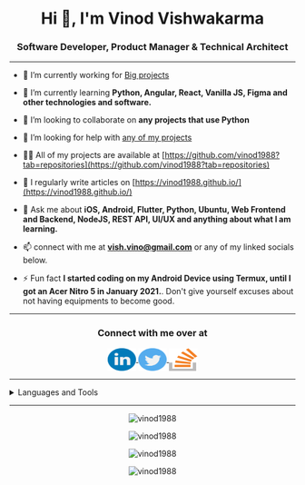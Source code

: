 <h1 align="center">Hi 👋, I'm Vinod Vishwakarma </h1>
<h3 align="center">Software Developer, Product Manager & Technical Architect</h3>

---

- 🔭 I’m currently working for [Big projects](https://alimus.ca/)

- 🌱 I’m currently learning **Python, Angular, React, Vanilla JS, Figma and other technologies and software.**

- 👯 I’m looking to collaborate on **any projects that use Python**

- 🤝 I’m looking for help with [any of my projects](https://github.com/vinod1988?tab=repositories)

- 👨‍💻 All of my projects are available at [https://github.com/vinod1988?tab=repositories](https://github.com/vinod1988?tab=repositories)

- 📝 I regularly write articles on [https://vinod1988.github.io/](https://vinod1988.github.io/)

- 💬 Ask me about **iOS, Android, Flutter, Python, Ubuntu, Web Frontend and Backend, NodeJS, REST API, UI/UX and anything about what I am learning.**

- 📫 connect with me at **vish.vino@gmail.com** or any of my linked socials below.

- ⚡ Fun fact **I started coding on my Android Device using Termux, until I got an Acer Nitro 5 in January 2021.**. Don't give yourself excuses about not having equipments to become good.
<hr />

<h3 align="center">Connect with me over at</h3>
<p align="center">

<a href="https://www.linkedin.com/in/vvishwakarma/" target="blank">
    <img align="center" src="svgs/linkedin.svg" alt="vvishwakarma" height="40" width="50" />
</a>

<a href="https://twitter.com/in_vvishwakarma" target="blank">
    <img align="center" src="svgs/twitter.svg" alt="in_vvishwakarma" height="40" width="50" />
</a>

<a href="https://stackoverflow.com/users/3683571/mobility" target="blank">
    <img align="center" src="svgs/stackoverflow.svg" alt="13390795" height="40" width="50" />
</a>

<!-- 
<a href="https://fb.com/raprocks9421" target="blank">
    <img align="center" src="svgs/facebook.svg" alt="raprocks9421" height="30" width="40" />
</a>

<a href="https://instagram.com/__rap_rocks__" target="blank">
    <img align="center" src="svgs/instagram.svg" alt="__rap_rocks__" height="30" width="40" />
</a>

<a href="https://www.hackerrank.com/rahulhimesh09" target="blank">
    <img align="center" src="svgs/hackerrank.svg" alt="rahulhimesh09" height="30" width="40" />
</a>

<a href="https://www.codechef.com/users/raprocks" target="blank">
    <img align="center" src="svgs/codechef.svg" alt="raprocks" height="30" width="40" />
</a>
  -->
</p>
<hr />

<details>
<summary>Languages and Tools</summary>
<p align="left">
<a href="https://angular.io" target="_blank">
    <img src="https://raw.githubusercontent.com/devicons/devicon/master/icons/angularjs/angularjs-original-wordmark.svg" alt="angularjs" width="40" height="40"/>
</a>

<a href="https://aws.amazon.com" target="_blank">
    <img src="https://raw.githubusercontent.com/devicons/devicon/master/icons/amazonwebservices/amazonwebservices-original-wordmark.svg" alt="aws" width="40" height="40"/>
</a>

<a href="https://www.gnu.org/software/bash/" target="_blank">
    <img src="https://www.vectorlogo.zone/logos/gnu_bash/gnu_bash-icon.svg" alt="bash" width="40" height="40"/> 
</a>

<a href="https://getbootstrap.com" target="_blank"> 
    <img src="https://raw.githubusercontent.com/devicons/devicon/master/icons/bootstrap/bootstrap-plain-wordmark.svg" alt="bootstrap" width="40" height="40"/> 
</a>

<a href="https://www.cprogramming.com/" target="_blank"> 
    <img src="https://raw.githubusercontent.com/devicons/devicon/master/icons/c/c-original.svg" alt="c" width="40" height="40"/> 
</a>

<a href="https://www.w3schools.com/cpp/" target="_blank"> 
    <img src="https://raw.githubusercontent.com/devicons/devicon/master/icons/cplusplus/cplusplus-original.svg" alt="cplusplus" width="40" height="40"/> 
</a>

<a href="https://www.w3schools.com/css/" target="_blank"> 
    <img src="https://raw.githubusercontent.com/devicons/devicon/master/icons/css3/css3-original-wordmark.svg" alt="css3" width="40" height="40"/> 
</a>

<a href="https://www.djangoproject.com/" target="_blank"> 
    <img src="https://raw.githubusercontent.com/devicons/devicon/master/icons/django/django-original.svg" alt="django" width="40" height="40"/> 
</a>

<a href="https://www.figma.com/" target="_blank"> 
    <img src="https://www.vectorlogo.zone/logos/figma/figma-icon.svg" alt="figma" width="40" height="40"/> 
</a>

<a href="https://firebase.google.com/" target="_blank"> 
    <img src="https://www.vectorlogo.zone/logos/firebase/firebase-icon.svg" alt="firebase" width="40" height="40"/> 
</a>

<a href="https://flask.palletsprojects.com/" target="_blank"> 
    <img src="https://www.vectorlogo.zone/logos/pocoo_flask/pocoo_flask-icon.svg" alt="flask" width="40" height="40"/> 
</a>

<a href="https://git-scm.com/" target="_blank"> 
    <img src="https://www.vectorlogo.zone/logos/git-scm/git-scm-icon.svg" alt="git" width="40" height="40"/> 
</a>

<a href="https://golang.org" target="_blank"> 
    <img src="https://raw.githubusercontent.com/devicons/devicon/master/icons/go/go-original.svg" alt="go" width="40" height="40"/> 
</a>

<a href="https://heroku.com" target="_blank"> 
    <img src="https://www.vectorlogo.zone/logos/heroku/heroku-icon.svg" alt="heroku" width="40" height="40"/> 
</a>

<a href="https://www.w3.org/html/" target="_blank"> 
    <img src="https://raw.githubusercontent.com/devicons/devicon/master/icons/html5/html5-original-wordmark.svg" alt="html5" width="40" height="40"/> 
</a>

<a href="https://www.adobe.com/in/products/illustrator.html" target="_blank"> 
    <img src="https://www.vectorlogo.zone/logos/adobe_illustrator/adobe_illustrator-icon.svg" alt="illustrator" width="40" height="40"/> 
</a>

<a href="https://developer.mozilla.org/en-US/docs/Web/JavaScript" target="_blank"> 
    <img src="https://raw.githubusercontent.com/devicons/devicon/master/icons/javascript/javascript-original.svg" alt="javascript" width="40" height="40"/> 
</a>

<a href="https://jekyllrb.com/" target="_blank"> 
    <img src="https://www.vectorlogo.zone/logos/jekyllrb/jekyllrb-icon.svg" alt="jekyll" width="40" height="40"/> 
</a>

<a href="https://www.linux.org/" target="_blank"> 
    <img src="https://raw.githubusercontent.com/devicons/devicon/master/icons/linux/linux-original.svg" alt="linux" width="40" height="40"/> 
</a>

<a href="https://www.mysql.com/" target="_blank"> 
    <img src="https://raw.githubusercontent.com/devicons/devicon/master/icons/mysql/mysql-original-wordmark.svg" alt="mysql" width="40" height="40"/> 
</a>

<a href="https://nodejs.org" target="_blank"> 
    <img src="https://raw.githubusercontent.com/devicons/devicon/master/icons/nodejs/nodejs-original-wordmark.svg" alt="nodejs" width="40" height="40"/> 
</a>

<a href="https://www.photoshop.com/en" target="_blank"> 
    <img src="https://raw.githubusercontent.com/devicons/devicon/master/icons/photoshop/photoshop-line.svg" alt="photoshop" width="40" height="40"/> 
</a>

<a href="https://postman.com" target="_blank"> 
    <img src="https://www.vectorlogo.zone/logos/getpostman/getpostman-icon.svg" alt="postman" width="40" height="40"/> 
</a>

<a href="https://www.python.org" target="_blank"> 
    <img src="https://raw.githubusercontent.com/devicons/devicon/master/icons/python/python-original.svg" alt="python" width="40" height="40"/> 
</a>

<a href="https://reactjs.org/" target="_blank"> 
    <img src="https://raw.githubusercontent.com/devicons/devicon/master/icons/react/react-original-wordmark.svg" alt="react" width="40" height="40"/> 
</a>

<a href="https://www.rust-lang.org" target="_blank"> 
    <img src="https://raw.githubusercontent.com/devicons/devicon/master/icons/rust/rust-plain.svg" alt="rust" width="40" height="40"/> 
</a>

<a href="https://sapper.svelte.dev/" target="_blank"> 
    <img src="https://raw.githubusercontent.com/bestofjs/bestofjs-webui/master/public/logos/sapper.svg" alt="sapper" width="40" height="40"/> 
</a>

<a href="https://sass-lang.com" target="_blank"> 
    <img src="https://raw.githubusercontent.com/devicons/devicon/master/icons/sass/sass-original.svg" alt="sass" width="40" height="40"/> 
</a>

<a href="https://svelte.dev" target="_blank"> 
    <img src="https://upload.wikimedia.org/wikipedia/commons/1/1b/Svelte_Logo.svg" alt="svelte" width="40" height="40"/> 
</a>

</p>
</details>
<hr />

<p align="center"><img src="https://github-readme-stats.vercel.app/api/top-langs?username=vinod1988&show_icons=true&theme=synthwave&locale=en&layout=compact" alt="vinod1988" /></p>

<p align="center"><img src="https://github-readme-stats.vercel.app/api?username=vinod1988&show_icons=true&theme=synthwave&locale=en" alt="vinod1988" /></p>

<p align="center"><img src="https://github-readme-streak-stats.herokuapp.com/?user=vinod1988&theme=dark" alt="vinod1988" /></p>

<p align="center"> <img src="https://komarev.com/ghpvc/?username=vinod1988&label=Profile%20Visits&color=694c94&style=flat" alt="vinod1988" /></p>
